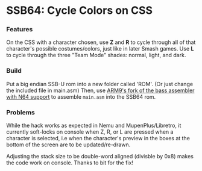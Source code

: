 # SSB64: Cycle Colors on CSS
### Features
On the CSS with a character chosen, use **Z** and **R** to cycle through all of that character's possible costumes/colors, just like in later Smash games. Use **L** to cycle through the three "Team Mode" shades: normal, light, and dark.

### Build
Put a big endian SSB-U rom into a new folder called 'ROM'. (Or just change the included file in main.asm) Then, use [ARM9's fork of  the bass assembler with N64 support](https://github.com/ARM9/bass) to assemble `main.asm` into the SSB64 rom.

### Problems
While the hack works as expected in Nemu and MupenPlus/Libretro, it currently soft-locks on console when Z, R, or L are pressed when a character is selected, i.e when the character's preview in the boxes at the bottom of the screen are to be updated/re-drawn.

Adjusting the stack size to be double-word aligned (divisble by 0x8) makes the code work on console. Thanks to bit for the fix!
